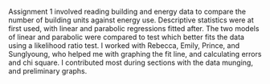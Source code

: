 Assignment 1 involved reading building and energy data to compare the number of building units against energy use. Descriptive statistics 
were at first used, with linear and parabolic regressions fitted after. The two models of linear and parabolic were compared to test
which better fits the data using a likelihood ratio test. I worked with Rebecca, Emily, Prince, and Sunglyoung, who helped me with 
graphing the fit line, and calculating errors and chi square. I contributed most during sections with the data munging, and 
preliminary graphs. 
